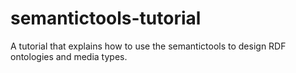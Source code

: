 semantictools-tutorial
======================

A tutorial that explains how to use the semantictools to design RDF ontologies and media types.
